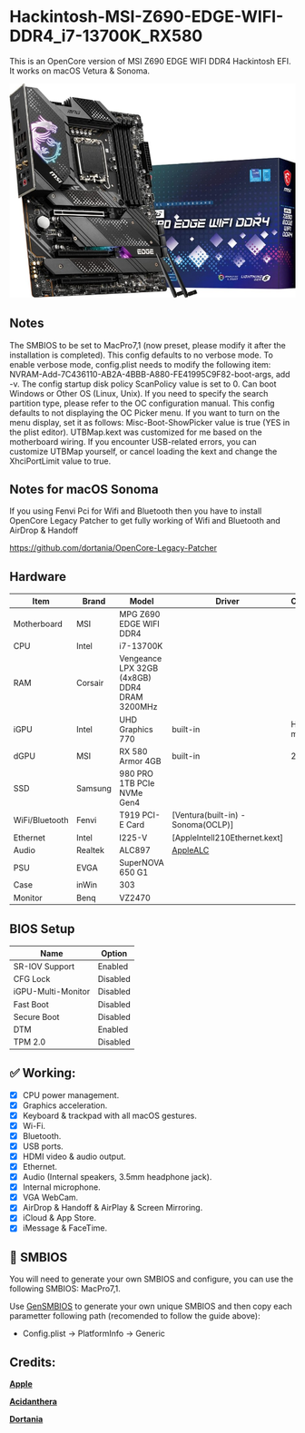 # Hackintosh-MSI-Z690-EDGE-WIFI-DDR4_i7-13700K_RX580

This is an OpenCore version of MSI Z690 EDGE WIFI DDR4 Hackintosh EFI. It works on macOS Vetura & Sonoma.

![MSI-Z690-EDGE-WIFI-DDR4](https://raw.githubusercontent.com/almshary/Hackintosh-MSI-Z690-EDGE-WIFI-DDR4_i7-13700K_RX580/main/c5e4af48a59913c5ec18465f55bf5700-hi.jpg)

## Notes
The SMBIOS to be set to MacPro7,1 (now preset, please modify it after the installation is completed).
This config defaults to no verbose mode. To enable verbose mode, config.plist needs to modify the following item: NVRAM-Add-7C436110-AB2A-4BBB-A880-FE41995C9F82-boot-args, add -v.
The config startup disk policy ScanPolicy value is set to 0. Can boot Windows or Other OS (Linux, Unix). If you need to specify the search partition type, please refer to the OC configuration manual.
This config defaults to not displaying the OC Picker menu. If you want to turn on the menu display, set it as follows: Misc-Boot-ShowPicker value is true (YES in the plist editor).
UTBMap.kext was customized for me based on the motherboard wiring. If you encounter USB-related errors, you can customize UTBMap yourself, or cancel loading the kext and change the XhciPortLimit value to true.

## Notes for macOS Sonoma

If you using Fenvi Pci for Wifi and Bluetooth then you have to install OpenCore Legacy Patcher to get fully working of Wifi and Bluetooth and AirDrop & Handoff

https://github.com/dortania/OpenCore-Legacy-Patcher

## Hardware
| Item | Brand | Model | Driver | Comment |
|-----|-----|-----|-----|-----|
| Motherboard | MSI | MPG Z690 EDGE WIFI DDR4 | | |
| CPU | Intel | i7-13700K | | |
| RAM | Corsair | Vengeance LPX 32GB (4x8GB) DDR4 DRAM 3200MHz | | |
| iGPU | Intel | UHD Graphics 770 | built-in | Headless mode |
| dGPU | MSI | RX 580 Armor 4GB | built-in | 2304 SP |
| SSD | Samsung | 980 PRO 1TB PCIe NVMe Gen4 | | |
| WiFi/Bluetooth | Fenvi | T919 PCI-E Card | [Ventura(built-in) - Sonoma(OCLP)] | |
| Ethernet | Intel | I225-V | [AppleIntelI210Ethernet.kext] | |
| Audio | Realtek | ALC897 | [AppleALC](https://github.com/acidanthera/AppleALC) | |
| PSU | EVGA | SuperNOVA 650 G1 | | |
| Case | inWin | 303 | | |
| Monitor | Benq | VZ2470 | | |

 

## BIOS Setup
| Name | Option |
| --- | --- |
| SR-IOV Support | Enabled |
| CFG Lock | Disabled |
| iGPU-Multi-Monitor | Disabled |
| Fast Boot | Disabled |
| Secure Boot | Disabled |
| DTM | Enabled |
| TPM 2.0 | Disabled |

## :white_check_mark: Working:

- [x] CPU power management.
- [x] Graphics acceleration.
- [x] Keyboard & trackpad with all macOS gestures.
- [x] Wi-Fi.
- [x] Bluetooth.
- [x] USB ports.
- [x] HDMI video & audio output.
- [x] Ethernet.
- [x] Audio (Internal speakers, 3.5mm headphone jack).
- [x] Internal microphone.
- [x] VGA WebCam.
- [x] AirDrop & Handoff & AirPlay & Screen Mirroring.
- [x] iCloud & App Store.
- [x] iMessage & FaceTime.

## :closed_lock_with_key: SMBIOS 

You will need to generate your own SMBIOS and configure, you can use the following SMBIOS: MacPro7,1.

Use [GenSMBIOS](https://github.com/corpnewt/GenSMBIOS) to generate your own unique SMBIOS and then copy each parametter following path (recomended to follow the guide above):
  - Config.plist -> PlatformInfo -> Generic

## Credits:

[**Apple**](http://apple.com/)

[**Acidanthera**](https://github.com/acidanthera)

[**Dortania**](https://dortania.github.io/getting-started/)
